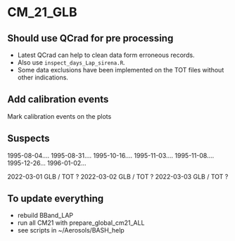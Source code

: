 
# CM_21_GLB

## Should use QCrad for pre processing

- Latest QCrad can help to clean data form erroneous records.
- Also use `inspect_days_Lap_sirena.R`.
- Some data exclusions have been implemented on the TOT files without other 
indications.


## Add calibration events

Mark calibration events on the plots

## Suspects

1995-08-04....
1995-08-31....
1995-10-16....
1995-11-03....
1995-11-08....
1995-12-26...
1996-01-02...


2022-03-01 GLB / TOT ?
2022-03-02 GLB / TOT ?
2022-03-03 GLB / TOT ?


## To update everything 

- rebuild BBand_LAP
- run all CM21 with prepare_global_cm21_ALL
- see scripts in ~/Aerosols/BASH_help
